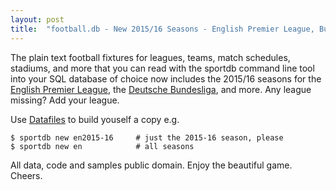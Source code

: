 ```yaml
---
layout: post
title:  "football.db - New 2015/16 Seasons - English Premier League, Bundesliga, And More"
---
```


The plain text football fixtures for leagues, teams, match schedules, stadiums, 
and more that you can read with the sportdb command line tool into your SQL database of choice 
now includes the 2015/16 seasons for the [English Premier League](https://github.com/openfootball/eng-england/tree/master/2015-16), 
the [Deutsche Bundesliga](https://github.com/openfootball/de-deutschland/tree/master/2015-16), and more. Any league missing? Add your league. 

Use [Datafiles](https://github.com/openfootball/datafile) to build youself a copy e.g. 

    $ sportdb new en2015-16     # just the 2015-16 season, please
    $ sportdb new en            # all seasons
    
All data, code and samples public domain. Enjoy the beautiful game. Cheers.
